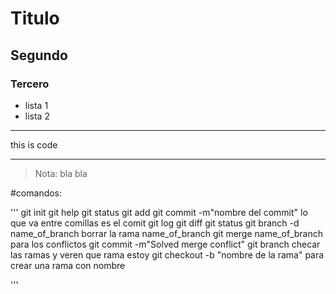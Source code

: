 Titulo
======

## Segundo

### Tercero

* lista 1
* lista 2

***
this is code
***

> Nota: bla bla

#comandos:

'''
git init
git help
git status
git add
git commit -m"nombre del commit"         lo que va entre comillas es el comit
git log
git diff
git status
git branch -d name_of_branch        borrar la rama name_of_branch
git merge name_of_branch           para los conflictos
git commit -m"Solved merge conflict"
git branch                          checar las ramas y veren que rama estoy
git checkout -b "nombre de la rama"        para crear una rama con nombre

'''
